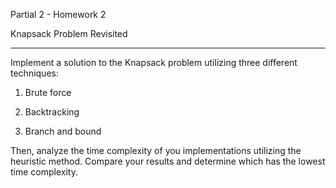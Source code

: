 Partial 2 - Homework 2

Knapsack Problem Revisited

---

Implement a solution to the Knapsack problem utilizing three different techniques:

1. Brute force

2. Backtracking

3. Branch and bound

Then, analyze the time complexity of you implementations utilizing the heuristic method. Compare your results and determine which has the lowest time complexity.
